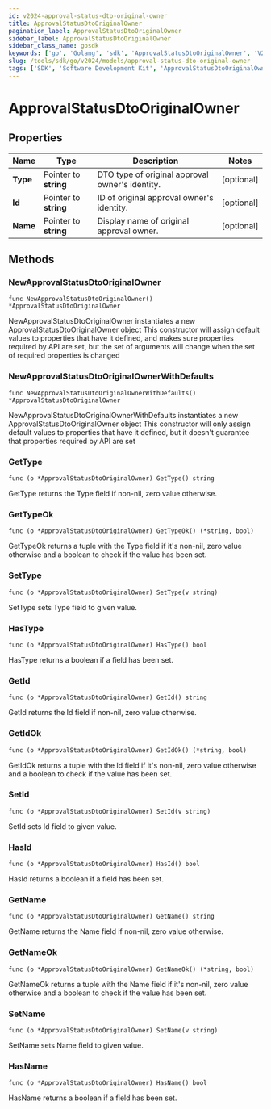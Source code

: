 ```yaml
---
id: v2024-approval-status-dto-original-owner
title: ApprovalStatusDtoOriginalOwner
pagination_label: ApprovalStatusDtoOriginalOwner
sidebar_label: ApprovalStatusDtoOriginalOwner
sidebar_class_name: gosdk
keywords: ['go', 'Golang', 'sdk', 'ApprovalStatusDtoOriginalOwner', 'V2024ApprovalStatusDtoOriginalOwner'] 
slug: /tools/sdk/go/v2024/models/approval-status-dto-original-owner
tags: ['SDK', 'Software Development Kit', 'ApprovalStatusDtoOriginalOwner', 'V2024ApprovalStatusDtoOriginalOwner']
---
```


# ApprovalStatusDtoOriginalOwner

## Properties

Name | Type | Description | Notes
------------ | ------------- | ------------- | -------------
**Type** | Pointer to **string** | DTO type of original approval owner's identity. | [optional] 
**Id** | Pointer to **string** | ID of original approval owner's identity. | [optional] 
**Name** | Pointer to **string** | Display name of original approval owner. | [optional] 

## Methods

### NewApprovalStatusDtoOriginalOwner

`func NewApprovalStatusDtoOriginalOwner() *ApprovalStatusDtoOriginalOwner`

NewApprovalStatusDtoOriginalOwner instantiates a new ApprovalStatusDtoOriginalOwner object
This constructor will assign default values to properties that have it defined,
and makes sure properties required by API are set, but the set of arguments
will change when the set of required properties is changed

### NewApprovalStatusDtoOriginalOwnerWithDefaults

`func NewApprovalStatusDtoOriginalOwnerWithDefaults() *ApprovalStatusDtoOriginalOwner`

NewApprovalStatusDtoOriginalOwnerWithDefaults instantiates a new ApprovalStatusDtoOriginalOwner object
This constructor will only assign default values to properties that have it defined,
but it doesn't guarantee that properties required by API are set

### GetType

`func (o *ApprovalStatusDtoOriginalOwner) GetType() string`

GetType returns the Type field if non-nil, zero value otherwise.

### GetTypeOk

`func (o *ApprovalStatusDtoOriginalOwner) GetTypeOk() (*string, bool)`

GetTypeOk returns a tuple with the Type field if it's non-nil, zero value otherwise
and a boolean to check if the value has been set.

### SetType

`func (o *ApprovalStatusDtoOriginalOwner) SetType(v string)`

SetType sets Type field to given value.

### HasType

`func (o *ApprovalStatusDtoOriginalOwner) HasType() bool`

HasType returns a boolean if a field has been set.

### GetId

`func (o *ApprovalStatusDtoOriginalOwner) GetId() string`

GetId returns the Id field if non-nil, zero value otherwise.

### GetIdOk

`func (o *ApprovalStatusDtoOriginalOwner) GetIdOk() (*string, bool)`

GetIdOk returns a tuple with the Id field if it's non-nil, zero value otherwise
and a boolean to check if the value has been set.

### SetId

`func (o *ApprovalStatusDtoOriginalOwner) SetId(v string)`

SetId sets Id field to given value.

### HasId

`func (o *ApprovalStatusDtoOriginalOwner) HasId() bool`

HasId returns a boolean if a field has been set.

### GetName

`func (o *ApprovalStatusDtoOriginalOwner) GetName() string`

GetName returns the Name field if non-nil, zero value otherwise.

### GetNameOk

`func (o *ApprovalStatusDtoOriginalOwner) GetNameOk() (*string, bool)`

GetNameOk returns a tuple with the Name field if it's non-nil, zero value otherwise
and a boolean to check if the value has been set.

### SetName

`func (o *ApprovalStatusDtoOriginalOwner) SetName(v string)`

SetName sets Name field to given value.

### HasName

`func (o *ApprovalStatusDtoOriginalOwner) HasName() bool`

HasName returns a boolean if a field has been set.


